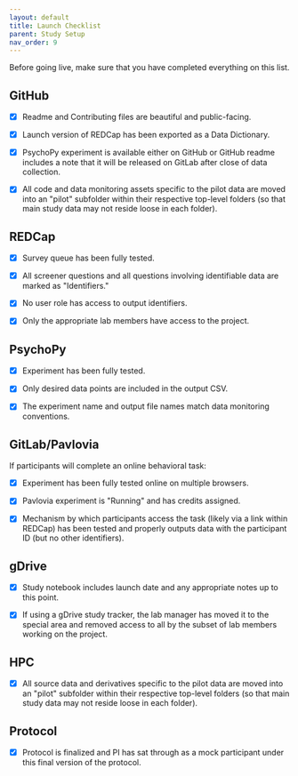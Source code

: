 ```yaml
---
layout: default
title: Launch Checklist
parent: Study Setup
nav_order: 9
---
```


Before going live, make sure that you have completed everything on this list.


## GitHub

- [x] Readme and Contributing files are beautiful and public-facing.
- [x] Launch version of REDCap has been exported as a Data Dictionary.
- [x] PsychoPy experiment is available either on GitHub or GitHub readme includes a note that it will be released on GitLab after close of data collection.
- [x] All code and data monitoring assets specific to the pilot data are moved into an "pilot" subfolder within their respective top-level folders (so that main study data may not reside loose in each folder).


## REDCap

- [x] Survey queue has been fully tested.
- [x] All screener questions and all questions involving identifiable data are marked as "Identifiers."
- [x] No user role has access to output identifiers.
- [x] Only the appropriate lab members have access to the project.


## PsychoPy

- [x] Experiment has been fully tested.
- [x] Only desired data points are included in the output CSV.
- [x] The experiment name and output file names match data monitoring conventions.


## GitLab/Pavlovia

If participants will complete an online behavioral task:
- [x] Experiment has been fully tested online on multiple browsers.
- [x] Pavlovia experiment is "Running" and has credits assigned.
- [x] Mechanism by which participants access the task (likely via a link within REDCap) has been tested and properly outputs data with the participant ID (but no other identifiers).


## gDrive

- [x] Study notebook includes launch date and any appropriate notes up to this point.
- [x] If using a gDrive study tracker, the lab manager has moved it to the special area and removed access to all by the subset of lab members working on the project.


## HPC

- [x] All source data and derivatives specific to the pilot data are moved into an "pilot" subfolder within their respective top-level folders (so that main study data may not reside loose in each folder).


## Protocol

- [x] Protocol is finalized and PI has sat through as a mock participant under this final version of the protocol.
